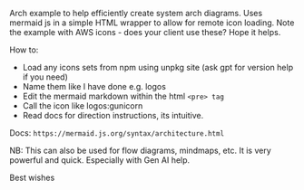 Arch example to help efficiently create system arch diagrams.
Uses mermaid js in a simple HTML wrapper to allow for remote icon loading.
Note the example with AWS icons - does your client use these?
Hope it helps.

How to:
- Load any icons sets from npm using unpkg site (ask gpt for version help if you need)
- Name them like I have done e.g. logos
- Edit the mermaid markdown within the html `<pre> tag`
- Call the icon like logos:gunicorn
- Read docs for direction instructions, its intuitive.

Docs: `https://mermaid.js.org/syntax/architecture.html`

NB: This can also be used for flow diagrams, mindmaps, etc. It is very powerful and quick. Especially with Gen AI help.

Best wishes
